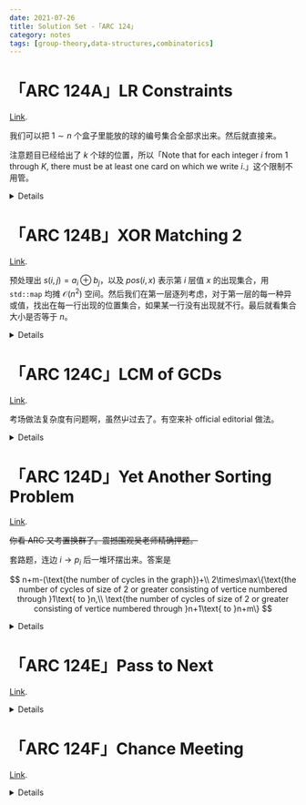```yaml
---
date: 2021-07-26
title: Solution Set -「ARC 124」
category: notes
tags: [group-theory,data-structures,combinatorics]
---
```


# 「ARC 124A」LR Constraints

[Link](https://atcoder.jp/contests/arc124/tasks/arc124_a).

我们可以把 $1\sim n$ 个盒子里能放的球的编号集合全部求出来。然后就直接来。

注意题目已经给出了 $k$ 个球的位置，所以「Note that for each integer $i$ from $1$ through $K$, there must be at least one card on which we write $i$.」这个限制不用管。

<details>

```cpp
#include <bits/stdc++.h>
using namespace std;
typedef long long ll;
#define int ll
#define len(x) ((int)(x).size())
#define all(x) (x).begin(),(x).end()
const int N=1100,MOD=998244353;
int n,k,ts[N],tek[N],fin[N],Rs[N];
set<int> rs[N];
signed main() {
	ios_base::sync_with_stdio(false);
	cin.tie(nullptr),cout.tie(nullptr);
	cin>>n>>k,memset(fin,-1,sizeof fin);
	for(int i=1; i<=k; ++i) {
		char c; cin>>c;
		ts[i]=(c=='R');
		cin>>tek[i];
		Rs[tek[i]]=ts[i];
	}
	for(int i=1; i<=k; ++i) {
		if(~fin[tek[i]]) return puts("0"),0;
		fin[tek[i]]=i;
	}
	for(int i=1; i<=n; ++i) {
		if(~fin[i]) rs[i].emplace(fin[tek[i]]);
		else {
			auto &s=rs[i];
			for(int j=1; j<=k; ++j) s.emplace(j);
			int tmp=0;
			for(int j=i+1; j<=n; ++j) {
				if(!Rs[j]) s.erase(fin[j]);
			}
			for(int j=1; j<i; ++j) {
				if(Rs[j]) s.erase(fin[j]);
			}
		}
	}
	int res=1;
	for(int i=1; i<=n; ++i) res*=len(rs[i]),res%=MOD;
	cout<<res<<"\n";
	return 0;
}
```

</details>

# 「ARC 124B」XOR Matching 2

[Link](https://atcoder.jp/contests/arc124/tasks/arc124_b).

预处理出 $s(i,j)=a_{i}\oplus b_{j}$，以及 $pos(i,x)$ 表示第 $i$ 层值 $x$ 的出现集合，用 `std::map` 均摊 $\mathcal{O}(n^{2})$ 空间。然后我们在第一层逐列考虑，对于第一层的每一种异或值，找出在每一行出现的位置集合，如果某一行没有出现就不行。最后就看集合大小是否等于 $n$。

<details>

```cpp
#include <bits/stdc++.h>
using namespace std;
typedef long long ll;
#define all(x) (x).begin(),(x).end()
#define int ll
const int N=2100;
int a[N],b[N],xr[N][N],n;
multimap<int,int> mp[N];
signed main() {
	ios_base::sync_with_stdio(false);
	cin.tie(nullptr),cout.tie(nullptr);
	cin>>n;
	for(int i=1; i<=n; ++i) cin>>a[i];
	for(int i=1; i<=n; ++i) cin>>b[i];
	for(int i=1; i<=n; ++i) for(int j=1; j<=n; ++j) xr[i][j]=(a[i] xor b[j]),mp[i].insert({xr[i][j],j});
	vector<int> res;
	for(int j=1; j<=n; ++j) {
		bool ok=0;
		set<int> S;
		for(int i=1; i<=n; ++i) {
			auto rg=mp[i].equal_range(xr[1][j]);
			if(mp[i].find(xr[1][j])!=mp[i].end()) {
				for(auto it=rg.first; it!=rg.second; ++it) {
					S.emplace(it->second);
				}
			}
			else {
				ok=1;
				break;
			}
		}
		if(ok) continue;
		if(S.size()==n) {
			res.push_back(xr[1][j]);
		}
	}
	sort(all(res));
	res.erase(unique(all(res)),res.end()); 
	cout<<res.size()<<"\n";
	for(int x:res) cout<<x<<"\n";
	return 0;
}
```

</details>

# 「ARC 124C」LCM of GCDs

[Link](https://atcoder.jp/contests/arc124/tasks/arc124_c).

考场做法复杂度有问题啊，虽然屮过去了。有空来补 official editorial 做法。

<details>

```cpp
// Oops, something went wrong.
```

</details>

# 「ARC 124D」Yet Another Sorting Problem

[Link](https://atcoder.jp/contests/arc124/tasks/arc124_d).

~~你看 ARC 又考置换群了。震撼围观吴老师精确押题。~~

套路题，连边 $i\rightarrow p_{i}$ 后一堆环摆出来。答案是

$$
n+m-(\text{the number of cycles in the graph})+\\
2\times\max\{\text{the number of cycles of size of 2 or greater consisting of vertice numbered through }1\text{ to }n,\\
\text{the number of cycles of size of 2 or greater consisting of vertice numbered through }n+1\text{ to }n+m\}
$$

<details>

```cpp
#include <bits/stdc++.h>
using namespace std;
typedef long long ll;
#define all(x) (x).begin(),(x).end()
const int N=200100;
int n,m,p[N],vis[N];
signed main() {
	ios_base::sync_with_stdio(false);
	cin.tie(nullptr),cout.tie(nullptr);
	cin>>n>>m; int x0=0,x1=0,res=n+m,ls=0;
	for(int i=1; i<=n+m; ++i) cin>>p[i];
	for(int i=1; i<=n+m; ++i) {
		if(vis[i]) continue;
		int now=i,len=0,qwq=0,qaq=0;
		while(!vis[now]) {
			++len;
			if(now<=n) qwq=1;
			else qaq=1;
			vis[now]=1;
			now=p[now];
		}
		if(!qaq&&len>=2) ++x0;
		if(!qwq&&len>=2) ++x1;
		--res;
	}
	cout<<res+2*max(x0,x1)<<"\n";
	return 0;
}
```

</details>

# 「ARC 124E」Pass to Next

[Link](https://atcoder.jp/contests/arc124/tasks/arc124_e).

<details>

```cpp

```

</details>

# 「ARC 124F」Chance Meeting

[Link](https://atcoder.jp/contests/arc124/tasks/arc124_f).

<details>

```cpp

```

</details>
    